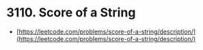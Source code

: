 # 3110. Score of a String

- [https://leetcode.com/problems/score-of-a-string/description/](https://leetcode.com/problems/score-of-a-string/description/)
